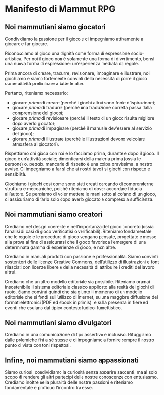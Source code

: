 # Manifesto di Mammut RPG

## Noi mammutiani siamo giocatori

Condividiamo la passione per il gioco e ci impegniamo attivamente a giocare e far giocare.

Riconosciamo al gioco una dignità come forma di espressione socio-artistica. Per noi il gioco non è solamente una forma di divertimento, bensì una nuova forma di espressione: un’esperienza mediata da regole.

Prima ancora di creare, tradurre, revisionare, impaginare e illustrare, noi giochiamo e siamo fortemente convinti della necessità di porre il gioco come attività preliminare a tutte le altre.

Pertanto, riteniamo necessario:
- giocare *prima* di creare (perché i giochi altrui sono fonte d’ispirazione);
- giocare *prima* di tradurre (perché una traduzione corretta passa dalla comprensione del gioco);
- giocare *prima* di revisionare (perché il testo di un gioco risulta migliore dopo averlo giocato);
- giocare *prima* di impaginare (perché il manuale dev’essere al servizio del gioco);
- giocare *prima* di illustrare (perché le illustrazioni devono veicolare atmosfera ai giocatori).

Rispettiamo chi gioca con noi e lo facciamo prima, durante e dopo il gioco. Il gioco è un’attività sociale; dimenticarsi della materia prima (ossia le persone) o, peggio, mancarle di rispetto è una colpa gravissima, a nostro avviso. Ci impegniamo a far sì che ai nostri tavoli si giochi con rispetto e sensibilità.

Giochiamo i giochi così come sono stati creati cercando di comprenderne struttura e meccaniche, poiché riteniamo di dover accordare fiducia all’autore. Se pensiamo di voler mettere le mani sotto al cofano di un gioco, ci assicuriamo di farlo solo dopo averlo giocato e compreso a sufficienza.

## Noi mammutiani siamo creatori

Crediamo nel design coerente e nell’importanza del gioco concreto (ossia l’analisi di casi di gioco verificatisi o verificabili). Riteniamo fondamentale che le regole e le procedure di gioco vengano pensate, progettate e messe alla prova al fine di assicurarsi che il gioco favorisca l’emergere di una determinata gamma di esperienze di gioco, e non altre.

Crediamo in manuali prodotti con passione e professionalità. Siamo convinti sostenitori delle licenze Creative Commons, dell’utilizzo di illustrazioni e font rilasciati con licenze libere e della necessità di attribuire i crediti del lavoro altrui.

Crediamo che un altro modello editoriale sia possibile. Riteniamo oramai insostenibile il sistema editoriale classico applicato alla realtà dei giochi di ruolo. Siamo convinti quindi che sia giunto il momento di un modello editoriale che si fondi sull’utilizzo di Internet, su una maggiore diffusione dei formati elettronici (PDF ed ebook in primis)  e sulla presenza in fiere ed eventi che esulano dal tipico contesto ludico-fumettistico.

## Noi mammutiani siamo divulgatori

Crediamo in una comunicazione di tipo assertivo e inclusivo. Rifuggiamo dalle polemiche fini a sé stesse e ci impegniamo a fornire sempre il nostro punto di vista con toni rispettosi.

## Infine, noi mammutiani siamo appassionati

Siamo curiosi, condividiamo la curiosità senza apparire saccenti, ma al solo scopo di rendere gli altri partecipi delle nostre conoscenze con entusiasmo. Crediamo inoltre nella pluralità delle nostre passioni e riteniamo fondamentale e proficuo l’incontro tra esse.
